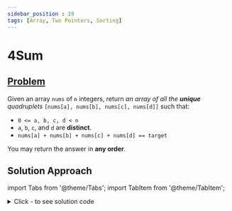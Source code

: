 ```yaml
---
sidebar_position : 19
tags: [Array, Two Pointers, Sorting]
---
```


# 4Sum

## [Problem](https://leetcode.com/problems/4sum/)

<p>Given an array <code>nums</code> of <code>n</code> integers, return <em>an array of all the <strong>unique</strong> quadruplets</em> <code>[nums[a], nums[b], nums[c], nums[d]]</code> such that:</p>

<ul>
	<li><code>0 &lt;= a, b, c, d&nbsp;&lt; n</code></li>
	<li><code>a</code>, <code>b</code>, <code>c</code>, and <code>d</code> are <strong>distinct</strong>.</li>
	<li><code>nums[a] + nums[b] + nums[c] + nums[d] == target</code></li>
</ul>

<p>You may return the answer in <strong>any order</strong>.</p>

## Solution Approach


import Tabs from '@theme/Tabs';
import TabItem from '@theme/TabItem';

<details><summary>Click - to see solution code</summary>

<Tabs>
<TabItem value="cpp" label="C++">

```cpp
#define ll long long
class Solution {
   public:
    vector<vector<int>> fourSum(vector<int>& arr, int target) {
        int n = arr.size();
        unordered_map<ll, ll> mp;
        set<vector<int>> ans;
        vector<int> a;

        for (int i = 0; i < n; i++) mp[arr[i]]++;
        for (int i = 0; i < n; i++) {
            mp[arr[i]]--;
            for (int j = i + 1; j < n; j++) {
                mp[arr[j]]--;
                for (int k = j + 1; k < n; k++) {
                    mp[arr[k]]--;
                    ll sm = (ll)arr[i] + (ll)arr[k] + (ll)arr[j];
                    if (mp[target - sm]) {
                        a = {arr[i], arr[j], arr[k], int(target - sm)};
                        sort(a.begin(), a.end());
                        ans.insert(a);
                    }
                }
                for (int k = j + 1; k < n; k++) mp[arr[k]]++;
            }
            for (int j = i + 1; j < n; j++) mp[arr[j]]++;
        }
        vector<vector<int>> res;
        for (auto i : ans) res.push_back(i);
        return res;
    }
};

```
</TabItem>
</Tabs>

</details>
